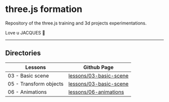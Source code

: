 # three.js formation
Repository of the three.js training and 3d projects experimentations.

Love u JACQUES &#128420;


---
## Directories

| Lessons                | Github Page                                                                                           |
|------------------------|-------------------------------------------------------------------------------------------------------|
| 03 - Basic scene       | [lessons/03-basic-scene](https://paulbouvignies.github.io/threeJS/lessons/03-basic-scene/)            |
| 05 - Transform objects | [lessons/03-basic-scene](https://paulbouvignies.github.io/threeJS/lessons/05-transform-objects/dist/) |
| 06 - Animations        | [lessons/06-animations](https://paulbouvignies.github.io/threeJS/lessons/06-animations/dist)          |
